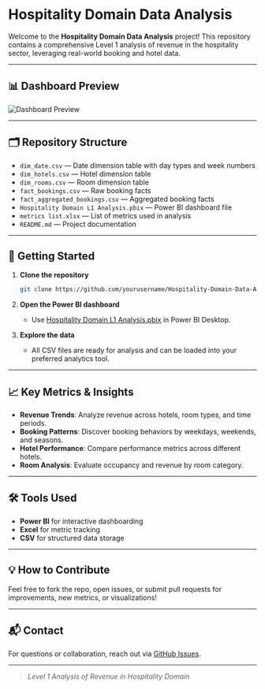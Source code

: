 # Hospitality Domain Data Analysis

Welcome to the **Hospitality Domain Data Analysis** project! This repository contains a comprehensive Level 1 analysis of revenue in the hospitality sector, leveraging real-world booking and hotel data.

---

## 📊 Dashboard Preview

<!-- Replace the link below with your dashboard image -->
![Dashboard Preview](path/to/your/dashboard-image.png)

---

## 🗂️ Repository Structure

- `dim_date.csv` — Date dimension table with day types and week numbers
- `dim_hotels.csv` — Hotel dimension table
- `dim_rooms.csv` — Room dimension table
- `fact_bookings.csv` — Raw booking facts
- `fact_aggregated_bookings.csv` — Aggregated booking facts
- `Hospitality Domain L1 Analysis.pbix` — Power BI dashboard file
- `metrics list.xlsx` — List of metrics used in analysis
- `README.md` — Project documentation

---

## 🚀 Getting Started

1. **Clone the repository**
   ```sh
   git clone https://github.com/yourusername/Hospitality-Domain-Data-Analysis.git
   ```

2. **Open the Power BI dashboard**
   - Use [Hospitality Domain L1 Analysis.pbix](Hospitality%20Domain%20L1%20Analysis.pbix) in Power BI Desktop.

3. **Explore the data**
   - All CSV files are ready for analysis and can be loaded into your preferred analytics tool.

---

## 📈 Key Metrics & Insights

- **Revenue Trends**: Analyze revenue across hotels, room types, and time periods.
- **Booking Patterns**: Discover booking behaviors by weekdays, weekends, and seasons.
- **Hotel Performance**: Compare performance metrics across different hotels.
- **Room Analysis**: Evaluate occupancy and revenue by room category.

---

## 🛠️ Tools Used

- **Power BI** for interactive dashboarding
- **Excel** for metric tracking
- **CSV** for structured data storage

---

## 💡 How to Contribute

Feel free to fork the repo, open issues, or submit pull requests for improvements, new metrics, or visualizations!

---

## 📬 Contact

For questions or collaboration, reach out via [GitHub Issues](https://github.com/yourusername/Hospitality-Domain-Data-Analysis/issues).

---

> _Level 1 Analysis of Revenue in Hospitality Domain_
